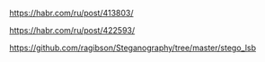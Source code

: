 https://habr.com/ru/post/413803/

https://habr.com/ru/post/422593/

https://github.com/ragibson/Steganography/tree/master/stego_lsb